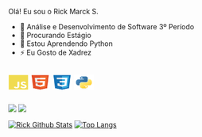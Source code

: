 Olá! Eu sou o Rick Marck S.
- 📖 Análise e Desenvolvimento de Software 3º Período
- 🔭 Procurando Estágio
- 🌱 Estou Aprendendo Python
- ⚡ Eu Gosto de Xadrez

<div style="display: inline_block"><br>
  <img align="center" alt="Rick-Js" height="30" width="40" src="https://raw.githubusercontent.com/devicons/devicon/master/icons/javascript/javascript-plain.svg">
  <img align="center" alt="Rick-HTML" height="30" width="40" src="https://raw.githubusercontent.com/devicons/devicon/master/icons/html5/html5-original.svg">
  <img align="center" alt="Rick-CSS" height="30" width="40" src="https://raw.githubusercontent.com/devicons/devicon/master/icons/css3/css3-original.svg">
  <img align="center" alt="Rick-Python" height="30" width="40" src="https://raw.githubusercontent.com/devicons/devicon/master/icons/python/python-original.svg">
</div>

##

 
  <div> 
  <a href = "mailto:rickmarck7@gmail.com"><img src="https://img.shields.io/badge/-Gmail-%23333?style=for-the-badge&logo=gmail&logoColor=white" target="_blank"></a>
  <a href="https://www.linkedin.com/in/rick-marck-do-nascimento-silva-36b1ab204/" target="_blank"><img src="https://img.shields.io/badge/-LinkedIn-%230077B5?style=for-the-badge&logo=linkedin&logoColor=white" target="_blank"></a> 
</div>



[![Rick Github Stats](https://github-readme-stats.vercel.app/api?username=rickmarcks&show_icons=true&theme=dark#gh-dark-mode-only)](https://github.com/rickmarcks/github-readme-stats#gh-dark-mode-only)
[![Top Langs](https://github-readme-stats.vercel.app/api/top-langs/?username=rickmarcks&show_icons=true&theme=dark#gh-dark-mode-only)](https://github.com/rickmarcks/github-readme-stats#gh-dark-mode-only)


